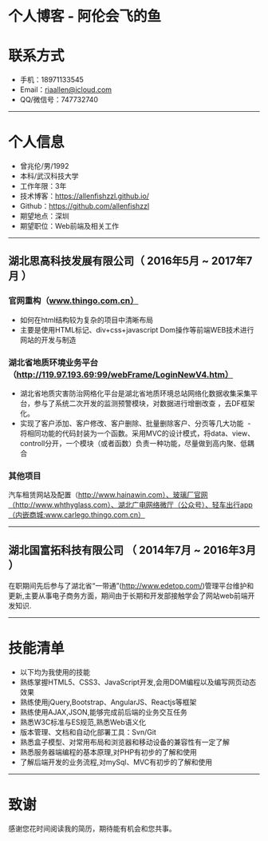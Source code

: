 # 个人博客 - 阿伦会飞的鱼

# 联系方式
- 手机：18971133545 
- Email：riaallen@icloud.com
- QQ/微信号：747732740

---

# 个人信息

 - 曾兆伦/男/1992 
 - 本科/武汉科技大学
 - 工作年限：3年
 - 技术博客：https://allenfishzzl.github.io/
 - Github：https://github.com/allenfishzzl
 - 期望地点：深圳
 - 期望职位：Web前端及相关工作
 
---

## 湖北思高科技发展有限公司（ 2016年5月 ~ 2017年7月 ）

### 官网重构（www.thingo.com.cn）
  - 如何在html结构较为复杂的项目中清晰布局
  - 主要是使用HTML标记、div+css+javascript Dom操作等前端WEB技术进行网站的开发与制造

### 湖北省地质环境业务平台（http://119.97.193.69:99/webFrame/LoginNewV4.htm）
  - 湖北省地质灾害防治网格化平台是湖北省地质环境总站网络化数据收集采集平台，参与了系统二次开发的监测预警模块，对数据进行增删改查 ，去DF框架化。
  - 实现了客户添加、客户修改、客户删除、批量删除客户、分页等几大功能
  - 将相同功能的代码封装为一个函数。采用MVC的设计模式，将data、view、controll分开，一个模块（或者函数）负责一种功能，尽量做到高内聚、低耦合


### 其他项目
汽车租赁网站及配置（http://www.hainawin.com）、玻璃厂官网（http://www.whthyglass.com）、湖北广电网络微厅（公众号）、轻车出行app（内嵌商城:www.carlego.thingo.com.cn）

---
 
## 湖北国富拓科技有限公司 （ 2014年7月 ~ 2016年3月 ）
在职期间先后参与了湖北省“一带通”(http://www.edetop.com/)管理平台维护和更新,主要从事电子商务方面，期间由于长期和开发部接触学会了网站web前端开发知识.

---

# 技能清单

- 以下均为我使用的技能
- 熟练掌握HTML5、CSS3、JavaScript开发,会用DOM编程以及编写网页动态效果
- 熟练使用jQuery,Bootstrap、AngularJS、Reactjs等框架
- 熟练使用AJAX,JSON,能够完成前后端的业务交互任务
- 熟悉W3C标准与ES规范,熟悉Web语义化
- 版本管理、文档和自动化部署工具：Svn/Git
- 熟悉盒子模型、对常用布局和浏览器和移动设备的兼容性有一定了解
- 熟悉服务器端编程的基本原理,对PHP有初步的了解和使用
- 了解后端开发的业务流程,对mySql、MVC有初步的了解和使用

---

# 致谢
感谢您花时间阅读我的简历，期待能有机会和您共事。

